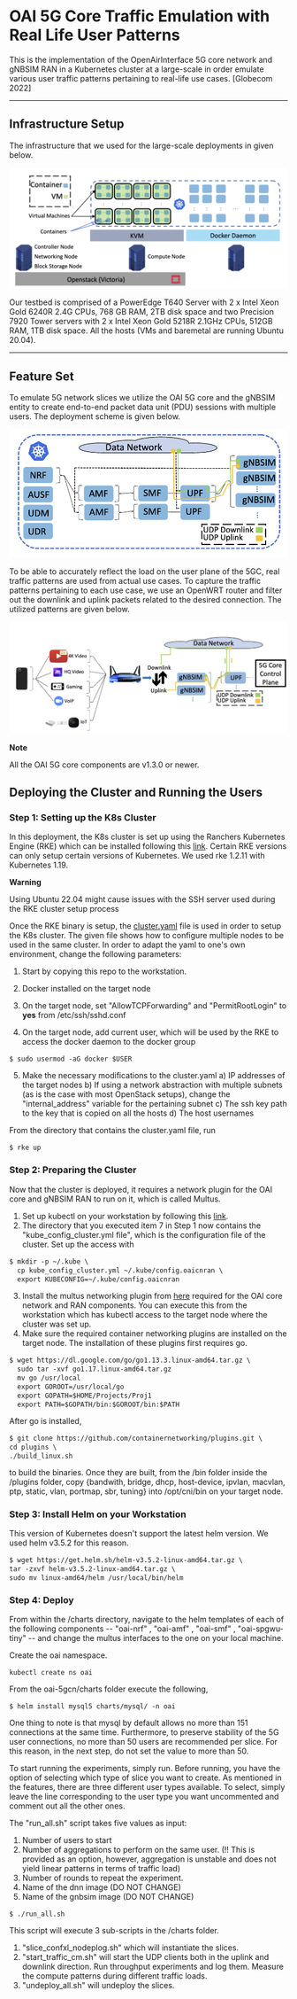 # OAI 5G Core Traffic Emulation with Real Life User Patterns
 
This is the implementation of the OpenAirInterface 5G core network and gNBSIM RAN in a Kubernetes cluster at a large-scale in order emulate various user traffic patterns pertaining to real-life use cases. [Globecom 2022] 

------------------------------------------------------------------------------
## Infrastructure Setup

The infrastructure that we used for the large-scale deployments in given below.

![Alt text](infra.png?raw=true)

Our testbed is comprised of a PowerEdge T640 Server with 2 x Intel Xeon Gold 6240R 2.4G CPUs, 768 GB RAM, 2TB disk space and two Precision 7920 Tower servers with 2 x Intel Xeon Gold 5218R 2.1GHz CPUs, 512GB RAM, 1TB disk space. All the hosts (VMs and baremetal are running Ubuntu 20.04). 

------------------------------------------------------------------------------
## Feature Set

To emulate 5G network slices we utilize the OAI 5G core and the gNBSIM entity to create end-to-end packet data unit (PDU) sessions with multiple users. The deployment scheme is given below.

![Alt text](oaiflow.png?raw=true)

To be able to accurately reflect the load on the user plane of the 5GC, real traffic patterns are used from actual use cases. To capture the traffic patterns pertaining to each use case, we use an OpenWRT router and filter out the downlink and uplink packets related to the desired connection. The utilized patterns are given below.

![Alt text](traffictypes.png?raw=true)


**Note**

All the OAI 5G core components are v1.3.0 or newer.


## Deploying the Cluster and Running the Users

### Step 1: Setting up the K8s Cluster

In this deployment, the K8s cluster is set up using the Ranchers Kubernetes Engine (RKE) which can be installed following this [link](https://rancher.com/docs/rke/latest/en/installation/). Certain RKE versions can only setup certain versions of Kubernetes. We used rke 1.2.11 with Kubernetes 1.19.


**Warning**

Using Ubuntu 22.04 might cause issues with the SSH server used during the RKE cluster setup process


Once the RKE binary is setup, the [cluster.yaml](cluster.yml) file is used in order to setup the K8s cluster. The given file shows how to configure multiple nodes to be used in the same cluster. In order to adapt the yaml to one's own environment, change the following parameters:

 
1. Start by copying this repo to the workstation.

2. Docker installed on the target node
3. On the target node, set "AllowTCPForwarding" and "PermitRootLogin" to **yes** from /etc/ssh/sshd.conf  
4. On the target node, add current user, which will be used by the RKE to access the docker daemon to the docker group 
```
$ sudo usermod -aG docker $USER
```
5. Make the necessary modifications to the cluster.yaml
a) IP addresses of the target nodes
b) If using a network abstraction with multiple subnets (as is the case with most OpenStack setups), change the "internal_address" variable for the pertaining subnet
c) The ssh key path to the key that is copied on all the hosts
d) The host usernames

 From the directory that contains the cluster.yaml file, run
```
$ rke up
```
### Step 2: Preparing the Cluster
Now that the cluster is deployed, it requires a network plugin for the OAI core and gNBSIM RAN to run on it, which is called Multus. 
1. Set up kubectl on your workstation by following this [link](https://kubernetes.io/docs/tasks/tools/install-kubectl-linux/).
2. The directory that you executed item 7 in Step 1 now contains the "kube_config_cluster.yml file", which is the configuration file of the cluster. Set up the access with
```
$ mkdir -p ~/.kube \
  cp kube_config_cluster.yml ~/.kube/config.oaicnran \
  export KUBECONFIG=~/.kube/config.oaicnran 
```
3. Install the multus networking plugin from [here](https://github.com/k8snetworkplumbingwg/multus-cni) required for the OAI core network and RAN components. You can execute this from the workstation which has kubectl access to the target node where the cluster was set up.
4. Make sure the required container networking plugins are installed on the target node. The installation of these plugins first requires go. 
```
$ wget https://dl.google.com/go/go1.13.3.linux-amd64.tar.gz \ 
  sudo tar -xvf go1.17.linux-amd64.tar.gz
  mv go /usr/local 
  export GOROOT=/usr/local/go
  export GOPATH=$HOME/Projects/Proj1
  export PATH=$GOPATH/bin:$GOROOT/bin:$PATH
```
After go is installed,
```
$ git clone https://github.com/containernetworking/plugins.git \
cd plugins \
./build_linux.sh
```
to build the binaries. Once they are built, from the /bin folder inside the /plugins folder, copy {bandwith, bridge, dhcp, host-device, ipvlan, macvlan, ptp, static, vlan, portmap, sbr, tuning} into /opt/cni/bin on your target node.

### Step 3: Install Helm on your Workstation
This version of Kubernetes doesn't support the latest helm version. We used helm v3.5.2 for this reason.
```
$ wget https://get.helm.sh/helm-v3.5.2-linux-amd64.tar.gz \
tar -zxvf helm-v3.5.2-linux-amd64.tar.gz \
sudo mv linux-amd64/helm /usr/local/bin/helm
```
### Step 4: Deploy
From within the /charts directory, navigate to the helm templates of each of the following components -- "oai-nrf" , "oai-amf" , "oai-smf" , "oai-spgwu-tiny" -- and change the multus interfaces to the one on your local machine. 

Create the oai namespace.
```
kubectl create ns oai
```

From the oai-5gcn/charts folder execute the following,
```
$ helm install mysql5 charts/mysql/ -n oai
```
One thing to note is that mysql by default allows no more than 151 connections at the same time. Furthermore, to preserve stability of the 5G user connections, no more than 50 users are recommended per slice. For this reason, in the next step, do not set the value to more than 50.

To start running the experiments, simply run. Before running, you have the option of selecting which type of slice you want to create. As mentioned in the features, there are three different user types available. To select, simply leave the line corresponding to the user type you want uncommented and comment out all the other ones.

The "run_all.sh" script takes five values as input:
1. Number of users to start 
2. Number of aggregations to perform on the same user. (!! This is provided as an option, however, aggregation is unstable and does not yield linear patterns in terms of traffic load)
3. Number of rounds to repeat the experiment.
4. Name of the dnn image (DO NOT CHANGE)
5. Name of the gnbsim image (DO NOT CHANGE)
```
$ ./run_all.sh
```
This script will execute 3 sub-scripts in the /charts folder.
1. "slice_confxl_nodeplog.sh" which will instantiate the slices. 
2. "start_traffic_cm.sh" will start the UDP clients both in the uplink and downlink direction. Run throughput experiments and log them. Measure the compute patterns during different traffic loads.
3. "undeploy_all.sh" will undeploy the slices.
 
 
 
 


 



